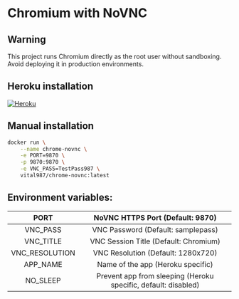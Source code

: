 # Chromium with NoVNC

## Warning
This project runs Chromium directly as the root user without sandboxing. Avoid deploying it in production environments.

## Heroku installation
[![Heroku](https://www.herokucdn.com/deploy/button.svg)](https://heroku.com/deploy?template=https://github.com/Akviwh/chrome)

## Manual installation
```bash
docker run \
    --name chrome-novnc \
    -e PORT=9870 \
    -p 9870:9870 \
    -e VNC_PASS=TestPass987 \
    vital987/chrome-novnc:latest
```

## Environment variables: 
|      PORT      |                NoVNC HTTPS Port (Default: 9870)                |
|:--------------:|:--------------------------------------------------------------:|
|    VNC_PASS    |               VNC Password (Default: samplepass)               |
|    VNC_TITLE   |              VNC Session Title (Default: Chromium)             |
| VNC_RESOLUTION |               VNC Resolution (Default: 1280x720)               |
|    APP_NAME    |                Name of the app (Heroku specific)               |
|    NO_SLEEP    | Prevent app from sleeping (Heroku specific, default: disabled) |
